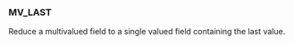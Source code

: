 <!--
This is generated by ESQL's AbstractFunctionTestCase. Do no edit it. See ../README.md for how to regenerate it.
-->

### MV_LAST
Reduce a multivalued field to a single valued field containing the last value.

